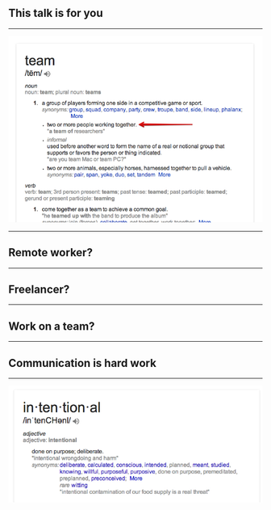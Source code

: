 ## This talk is for you

----

![](images/team-def.jpg)

----

## Remote worker?

----
## Freelancer?

----

## Work on a team?

---- 

## Communication is hard work

---- 

![](images/intentional-def.jpg)
